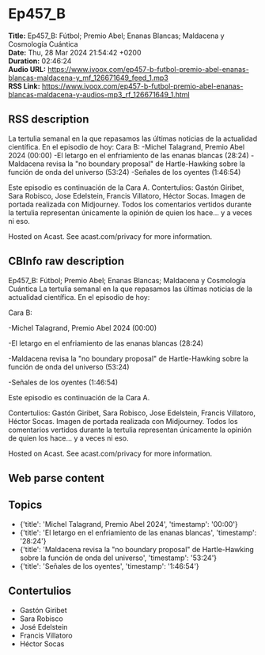 # Ep457_B  
**Title:** Ep457_B: Fútbol; Premio Abel; Enanas Blancas; Maldacena y Cosmología Cuántica  
**Date:** Thu, 28 Mar 2024 21:54:42 +0200  
**Duration:** 02:46:24  
**Audio URL:** https://www.ivoox.com/ep457-b-futbol-premio-abel-enanas-blancas-maldacena-y_mf_126671649_feed_1.mp3  
**RSS Link:** https://www.ivoox.com/ep457-b-futbol-premio-abel-enanas-blancas-maldacena-y-audios-mp3_rf_126671649_1.html  

## RSS description
La tertulia semanal en la que repasamos las últimas noticias de la actualidad científica. En el episodio de hoy:
Cara B:
-Michel Talagrand, Premio Abel 2024 (00:00)
-El letargo en el enfriamiento de las enanas blancas (28:24)
-Maldacena revisa la "no boundary proposal" de Hartle-Hawking sobre la función de onda del universo (53:24)
-Señales de los oyentes (1:46:54)

Este episodio es continuación de la Cara A.
Contertulios: Gastón Giribet, Sara Robisco, Jose Edelstein, Francis Villatoro, Héctor Socas. Imagen de portada realizada con Midjourney. Todos los comentarios vertidos durante la tertulia representan únicamente la opinión de quien los hace... y a veces ni eso.


 Hosted on Acast. See acast.com/privacy for more information.

## CBInfo raw description
Ep457_B: Fútbol; Premio Abel; Enanas Blancas; Maldacena y Cosmología Cuántica
La tertulia semanal en la que repasamos las últimas noticias de la actualidad científica. En el episodio de hoy:

Cara B:

-Michel Talagrand, Premio Abel 2024 (00:00)

-El letargo en el enfriamiento de las enanas blancas (28:24)

-Maldacena revisa la "no boundary proposal" de Hartle-Hawking sobre la función de onda del universo (53:24)

-Señales de los oyentes (1:46:54)



Este episodio es continuación de la Cara A.

Contertulios: Gastón Giribet, Sara Robisco, Jose Edelstein, Francis Villatoro, Héctor Socas. Imagen de portada realizada con Midjourney. Todos los comentarios vertidos durante la tertulia representan únicamente la opinión de quien los hace... y a veces ni eso.





 Hosted on Acast. See acast.com/privacy for more information.




## Web parse content


## Topics
- {'title': 'Michel Talagrand, Premio Abel 2024', 'timestamp': '00:00'}
- {'title': 'El letargo en el enfriamiento de las enanas blancas', 'timestamp': '28:24'}
- {'title': 'Maldacena revisa la "no boundary proposal" de Hartle-Hawking sobre la función de onda del universo', 'timestamp': '53:24'}
- {'title': 'Señales de los oyentes', 'timestamp': '1:46:54'}
## Contertulios
- Gastón Giribet
- Sara Robisco
- José Edelstein
- Francis Villatoro
- Héctor Socas